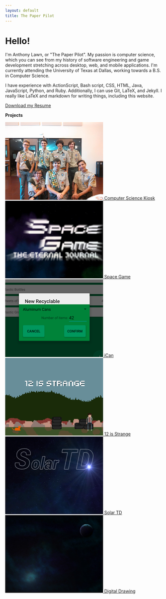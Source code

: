 ```yaml
---
layout: default
title: The Paper Pilot
---
```

# Hello!
I'm Anthony Lawn, or "The Paper Pilot". My passion is computer science, which you can see from my history of software engineering and game development stretching across desktop, web, and mobile applications. I'm currently attending the University of Texas at Dallas, working towards a B.S. in Computer Science.

I have experience with ActionScript, Bash script, CSS, HTML, Java, JavaScript, Python, and Ruby. Additionally, I can use Git, LaTeX, and Jekyll. I really like LaTeX and markdown for writing things, including this website.

[Download my Resume](https://drive.google.com/uc?export=download&id=0B4xCmMA9eS2jZExWTGhtbS1nT0k)

**Projects**
<div id="projects" style="overflow: hidden;">
  <div class="thumb">
    <a href="/kiosk">
    <img src="./kiosk/thumb.png">
    <span class="thumbcaption"><p style="display: inline">
      Computer Science Kiosk
    </p></span></a>
  </div>
  <div class="thumb">
    <a href="/space">
    <img src="./space/thumb.png">
    <span class="thumbcaption"><p style="display: inline">
      Space Game
    </p></span></a>
  </div>
  <div class="thumb">
    <a href="/ican">
    <img src="./ican/thumb.png">
    <span class="thumbcaption"><p style="display: inline">
      iCan
    </p></span></a>
  </div>
  <div class="thumb">
    <a href="/strange">
    <img src="./strange/thumb.png">
    <span class="thumbcaption"><p style="display: inline">
      12 is Strange
    </p></span></a>
  </div>
  <div class="thumb">
    <a href="/solar">
    <img src="./solar/thumb.png">
    <span class="thumbcaption"><p style="display: inline">
      Solar TD
    </p></span></a>
  </div>
  <div class="thumb">
    <a href="/drawing">
    <img src="./drawing/thumb.png">
    <span class="thumbcaption"><p style="display: inline">
      Digital Drawing
    </p></span></a>
  </div>
</div>
